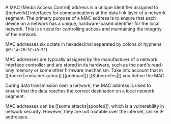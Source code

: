 A MAC (Media Access Control) address is a unique identifier assigned to [[network]] interfaces for communications at the data link layer of a network segment. The primary purpose of a MAC address is to ensure that each device on a network has a unique, hardware-based identifier for the local network. This is crucial for controlling access and maintaining the integrity of the network.

MAC addresses six octets in hexadecimal separated by colons or hyphens (`00:1A:2B:3C:4D:5E`).

MAC addresses are typically assigned by the manufacturer of a network interface controller and are stored in its hardware, such as the card's read-only memory or some other firmware mechanism. Take into account that in [[docker|containerization]] [[podman|]] [[Kubernetes|]] you define the MAC

During data transmission over a network, the MAC address is used to ensure that the data reaches the correct destination on a local network segment.

MAC addresses can be [[some attacks|spoofed]], which is a vulnerability in network security. However, they are not routable over the internet, unlike IP addresses.